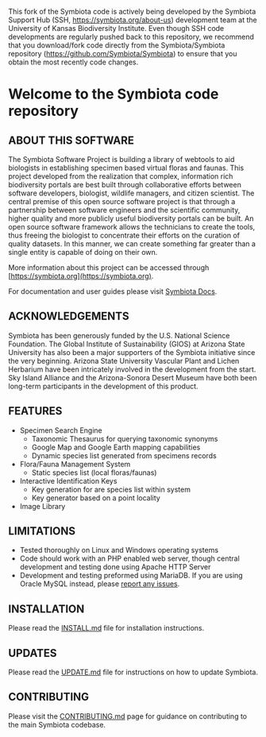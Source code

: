 This fork of the Symbiota code is actively being developed by the Symbiota Support Hub (SSH, https://symbiota.org/about-us) development team at the University of Kansas Biodiversity Institute.
Even though SSH code developments are regularly pushed back to this repository, we recommend that you download/fork code directly from the
Symbiota/Symbiota repository (https://github.com/Symbiota/Symbiota) to ensure that you obtain the most recently code changes.

# Welcome to the Symbiota code repository

## ABOUT THIS SOFTWARE

The Symbiota Software Project is building a library of webtools to aid biologists in establishing specimen based virtual floras and faunas. This project developed from the realization that complex, information rich biodiversity portals are best built through collaborative efforts between software developers, biologist, wildlife managers, and citizen scientist. The central premise of this open source software project is that through a partnership between software engineers and the scientific community, higher quality and more publicly useful biodiversity portals can be built. An open source software framework allows the technicians to create the tools, thus freeing the biologist to concentrate their efforts on the curation of quality datasets. In this manner, we can create something far greater than a single entity is capable of doing on their own.

More information about this project can be accessed through [https://symbiota.org](https://symbiota.org).

For documentation and user guides please visit [Symbiota Docs](https://docs.symbiota.org/docs/about/).

## ACKNOWLEDGEMENTS

Symbiota has been generously funded by the U.S. National Science Foundation. The Global Institute of Sustainability (GIOS) at Arizona State University has also been a major supporters of the Symbiota initiative since the very beginning. Arizona State University Vascular Plant and Lichen Herbarium have been intricately involved in the development from the start. Sky Island Alliance and the Arizona-Sonora Desert Museum have both been long-term participants in the development of this product.

## FEATURES

- Specimen Search Engine
  - Taxonomic Thesaurus for querying taxonomic synonyms
  - Google Map and Google Earth mapping capabilities
  - Dynamic species list generated from specimens records
- Flora/Fauna Management System
  - Static species list (local floras/faunas)
- Interactive Identification Keys
  - Key generation for are species list within system
  - Key generator based on a point locality
- Image Library

## LIMITATIONS

- Tested thoroughly on Linux and Windows operating systems
- Code should work with an PHP enabled web server, though central development and testing done using Apache HTTP Server
- Development and testing preformed using MariaDB. If you are using Oracle MySQL instead, please [report any issues](https://github.com/Symbiota/Symbiota/issues/new).

## INSTALLATION

Please read the [INSTALL.md](docs/INSTALL.md) file for installation instructions.

## UPDATES

Please read the [UPDATE.md](docs/UPDATE.md) file for instructions on how to update Symbiota.

## CONTRIBUTING

Please visit the [CONTRIBUTING.md](docs/CONTRIBUTING.md) page for guidance on contributing to the main Symbiota codebase.
